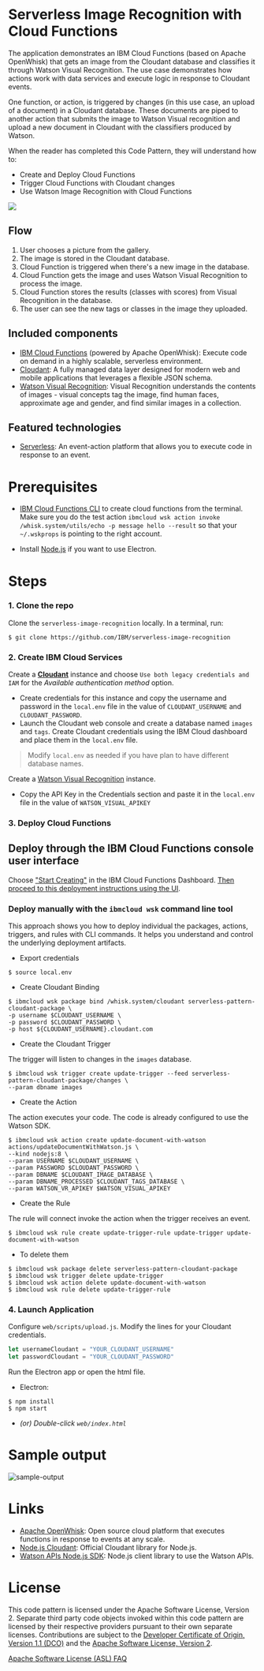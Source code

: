# Serverless Image Recognition with Cloud Functions

The application demonstrates an IBM Cloud Functions (based on Apache OpenWhisk) that gets an image from the Cloudant database and classifies it through Watson Visual Recognition. The use case demonstrates how actions work with data services and execute logic in response to Cloudant events.

One function, or action, is triggered by changes (in this use case, an upload of a document) in a Cloudant database. These documents are piped to another action that submits the image to Watson Visual recognition and upload a new document in Cloudant with the classifiers produced by Watson.

When the reader has completed this Code Pattern, they will understand how to:

* Create and Deploy Cloud Functions
* Trigger Cloud Functions with Cloudant changes
* Use Watson Image Recognition with Cloud Functions

![](docs/architecture.png)

## Flow

1. User chooses a picture from the gallery.
2. The image is stored in the Cloudant database.
3. Cloud Function is triggered when there's a new image in the database.
4. Cloud Function gets the image and uses Watson Visual Recognition to process the image.
5. Cloud Function stores the results (classes with scores) from Visual Recognition in the database.
6. The user can see the new tags or classes in the image they uploaded.

## Included components

* [IBM Cloud Functions](https://console.ng.bluemix.net/openwhisk) (powered by Apache OpenWhisk): Execute code on demand in a highly scalable, serverless environment.
* [Cloudant](https://console.ng.bluemix.net/catalog/services/cloudant-nosql-db): A fully managed data layer designed for modern web and mobile applications that leverages a flexible JSON schema.
* [Watson Visual Recognition](https://www.ibm.com/watson/developercloud/visual-recognition.html): Visual Recognition understands the contents of images - visual concepts tag the image, find human faces, approximate age and gender, and find similar images in a collection.

## Featured technologies

* [Serverless](https://www.ibm.com/cloud-computing/bluemix/openwhisk): An event-action platform that allows you to execute code in response to an event.

# Prerequisites

* [IBM Cloud Functions CLI](https://console.bluemix.net/openwhisk/learn/cli) to create cloud functions from the terminal. Make sure you do the test action `ibmcloud wsk action invoke /whisk.system/utils/echo -p message hello --result` so that your `~/.wskprops` is pointing to the right account.

* Install [Node.js](https://nodejs.org/) if you want to use Electron.

# Steps

### 1. Clone the repo

Clone the `serverless-image-recognition` locally. In a terminal, run:

```
$ git clone https://github.com/IBM/serverless-image-recognition
```

### 2. Create IBM Cloud Services

Create a [**Cloudant**](https://console.bluemix.net/catalog/services/cloudant) instance and choose `Use both legacy credentials and IAM` for the _Available authentication method_ option.
* Create credentials for this instance and copy the username and password in the `local.env` file in the value of `CLOUDANT_USERNAME` and `CLOUDANT_PASSWORD`.
* Launch the Cloudant web console and create a database named `images` and `tags`. Create Cloudant credentials using the IBM Cloud dashboard and place them in the `local.env` file.
> Modify `local.env` as needed if you have plan to have different database names.

Create a [Watson Visual Recognition](https://console.bluemix.net/catalog/services/visual-recognition) instance.
* Copy the API Key in the Credentials section and paste it in the `local.env` file in the value of `WATSON_VISUAL_APIKEY`

### 3. Deploy Cloud Functions

## Deploy through the IBM Cloud Functions console user interface

Choose ["Start Creating"](https://console.bluemix.net/openwhisk/create) in the IBM Cloud Functions Dashboard. [Then proceed to this deployment instructions using the UI](README-Deploy-UI.md).

### Deploy manually with the `ibmcloud wsk` command line tool

This approach shows you how to deploy individual the packages, actions, triggers, and rules with CLI commands. It helps you understand and control the underlying deployment artifacts.

* Export credentials
```
$ source local.env
```

* Create Cloudant Binding

```
$ ibmcloud wsk package bind /whisk.system/cloudant serverless-pattern-cloudant-package \
-p username $CLOUDANT_USERNAME \
-p password $CLOUDANT_PASSWORD \
-p host ${CLOUDANT_USERNAME}.cloudant.com
```

* Create the Cloudant Trigger

The trigger will listen to changes in the `images` database.

```
$ ibmcloud wsk trigger create update-trigger --feed serverless-pattern-cloudant-package/changes \
--param dbname images
```

* Create the Action

The action executes your code. The code is already configured to use the Watson SDK.

```
$ ibmcloud wsk action create update-document-with-watson actions/updateDocumentWithWatson.js \
--kind nodejs:8 \
--param USERNAME $CLOUDANT_USERNAME \
--param PASSWORD $CLOUDANT_PASSWORD \
--param DBNAME $CLOUDANT_IMAGE_DATABASE \
--param DBNAME_PROCESSED $CLOUDANT_TAGS_DATABASE \
--param WATSON_VR_APIKEY $WATSON_VISUAL_APIKEY
```

* Create the Rule

The rule will connect invoke the action when the trigger receives an event.

```
$ ibmcloud wsk rule create update-trigger-rule update-trigger update-document-with-watson
```

* To delete them

```
$ ibmcloud wsk package delete serverless-pattern-cloudant-package
$ ibmcloud wsk trigger delete update-trigger
$ ibmcloud wsk action delete update-document-with-watson
$ ibmcloud wsk rule delete update-trigger-rule
```

### 4. Launch Application

Configure `web/scripts/upload.js`. Modify the lines for your Cloudant credentials.

```js
let usernameCloudant = "YOUR_CLOUDANT_USERNAME"
let passwordCloudant = "YOUR_CLOUDANT_PASSWORD"
```

Run the Electron app or open the html file.

* Electron:
```
$ npm install
$ npm start
```

* _(or) Double-click `web/index.html`_

# Sample output

![sample-output](docs/screenshot.png)

# Links

* [Apache OpenWhisk](http://openwhisk.incubator.apache.org/): Open source cloud platform that executes functions in response to events at any scale.
* [Node.js Cloudant](https://github.com/cloudant/nodejs-cloudant): Official Cloudant library for Node.js.
* [Watson APIs Node.js SDK](https://github.com/watson-developer-cloud/node-sdk): Node.js client library to use the Watson APIs.

# License
This code pattern is licensed under the Apache Software License, Version 2.  Separate third party code objects invoked within this code pattern are licensed by their respective providers pursuant to their own separate licenses. Contributions are subject to the [Developer Certificate of Origin, Version 1.1 (DCO)](https://developercertificate.org/) and the [Apache Software License, Version 2](http://www.apache.org/licenses/LICENSE-2.0.txt).

[Apache Software License (ASL) FAQ](http://www.apache.org/foundation/license-faq.html#WhatDoesItMEAN)
